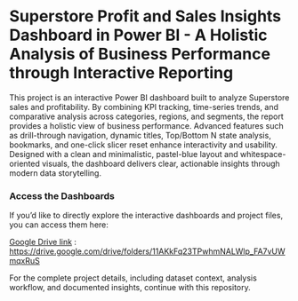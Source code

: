 # Superstore Profit and Sales Insights Dashboard in Power BI - A Holistic Analysis of Business Performance through Interactive Reporting
This project is an interactive Power BI dashboard built to analyze Superstore sales and profitability. By combining KPI tracking, time-series trends, and comparative analysis across categories, regions, and segments, the report provides a holistic view of business performance. Advanced features such as drill-through navigation, dynamic titles, Top/Bottom N state analysis, bookmarks, and one-click slicer reset enhance interactivity and usability. Designed with a clean and minimalistic, pastel-blue layout and whitespace-oriented visuals, the dashboard delivers clear, actionable insights through modern data storytelling.

### Access the Dashboards

If you’d like to directly explore the interactive dashboards and project files, you can access them here:

[Google Drive link](https://drive.google.com/drive/folders/11AKkFq23TPwhmNALWlp_FA7vUWmqxRuS) : https://drive.google.com/drive/folders/11AKkFq23TPwhmNALWlp_FA7vUWmqxRuS

For the complete project details, including dataset context, analysis workflow, and documented insights, continue with this repository.
